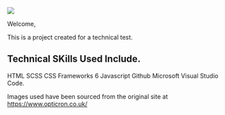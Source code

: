<img src="https://www.silverheath.co.uk/images/silverheath_limited_logo.gif" style="margin: 0;">

Welcome,

This is a project created for a technical test.

## Technical SKills Used Include.

HTML
SCSS
CSS
Frameworks 6
Javascript
Github
Microsoft Visual Studio Code.

Images used have been sourced from the original site at https://www.opticron.co.uk/






